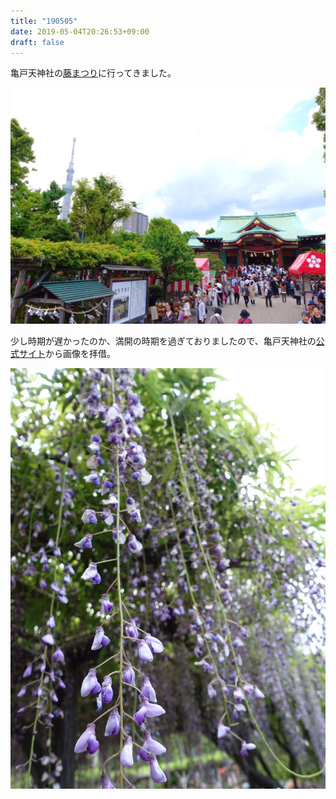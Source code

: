 ```yaml
---
title: "190505"
date: 2019-05-04T20:26:53+09:00
draft: false
---
```


亀戸天神社の[藤まつり](http://kameidotenjin.or.jp/gallery/fuji/)に行ってきました。

![aaa][1]

少し時期が遅かったのか、満開の時期を過ぎておりましたので、亀戸天神社の[公式サイト](http://kameidotenjin.or.jp)から画像を拝借。

![aaa][2]


[1]: img/a1.jpg
[2]: img/a2.jpg
